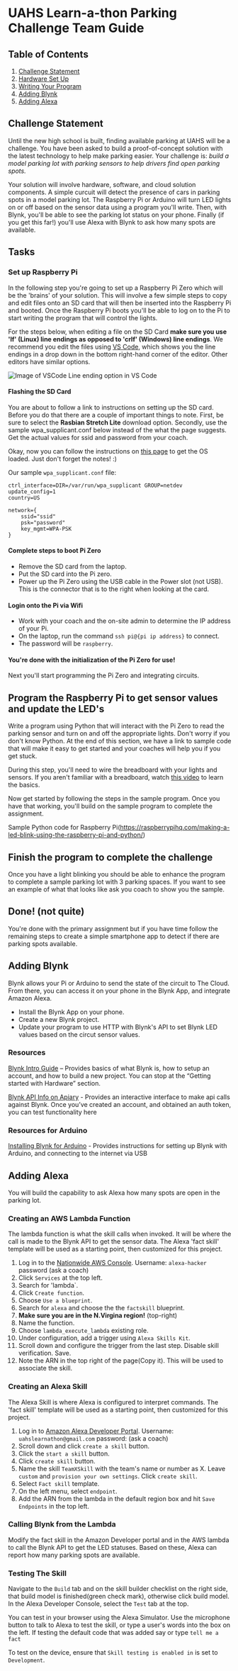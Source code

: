 # UAHS Learn-a-thon Parking Challenge Team Guide

## Table of Contents
1. [Challenge Statement](#Challenge-statement)
1. [Hardware Set Up](#Hardware-Set-up)
1. [Writing Your Program](#Writing-Your-Program)
1. [Adding Blynk](#Adding-Blynk)
1. [Adding Alexa](#Adding-Alexa)

## Challenge Statement

Until the new high school is built, finding available parking at UAHS will be a challenge. You have been asked to build a proof-of-concept solution with the latest technology to help make parking easier. Your challenge is: *build a model parking lot with parking sensors to help drivers find open parking spots.* 

Your solution will involve hardware, software, and cloud solution components. A simple curcuit will detect the presence of cars in parking spots in a model parking lot. The Raspberry Pi or Arduino will turn LED lights on or off based on the sensor data using a program you'll write. Then, with Blynk, you'll be able to see the parking lot status on your phone. Finally (if you get this far!) you'll use Alexa with Blynk to ask how many spots are available. 

## Tasks

### Set up Raspberry Pi 
In the following step you're going to set up a Raspberry Pi Zero which will be the 'brains' of your solution.  This will involve a few simple steps to copy and edit files onto an SD card that will then be inserted into the Raspberry Pi and booted.  Once the Raspberry Pi boots you'll be able to log on to the Pi to start writing the program that will control the lights.

For the steps below, when editing a file on the SD Card  **make sure you use 'lf' (Linux) line endings as opposed to 'crlf' (Windows) line endings**.  We recommend you edit the files using [VS Code](https://code.visualstudio.com/), which shows you the line endings in a drop down in the bottom right-hand corner of the editor.  Other editors have similar options.

![Image of VSCode](assets/vscode.png)
Line ending option in VS Code
 
#### Flashing the SD Card 
You are about to follow a link to instructions on setting up the SD card.  Before you do that there are a couple of important things to note.  First, be sure to select the **Rasbian Stretch Lite** download option.  Secondly, use the sample wpa_supplicant.conf below instead of the what the page suggests.  Get the actual values for ssid and password from your coach.

Okay, now you can follow the instructions on [this page](https://styxit.com/2017/03/14/headless-raspberry-setup.html) to get the OS loaded.  Just don't forget the notes! :)

Our sample `wpa_supplicant.conf` file: 

```
ctrl_interface=DIR=/var/run/wpa_supplicant GROUP=netdev
update_config=1
country=US

network={
    ssid="ssid"
    psk="password"
    key_mgmt=WPA-PSK
}
```

#### Complete steps to boot Pi Zero
* Remove the SD card from the laptop.
* Put the SD card into the Pi zero.
* Power up the Pi Zero using the USB cable in the Power slot (not USB).  This is the connector that is to the right when looking at the card.

#### Login onto the Pi via Wifi

* Work with your coach and the on-site admin to determine the IP address of your Pi. 
* On the laptop, run the command `ssh pi@{pi ip address}` to connect. 
* The password will be `raspberry`. 

#### You're done with the initialization of the Pi Zero for use!  

Next you'll start programming the Pi Zero and integrating circuits.

## Program the Raspberry Pi to get sensor values and update the LED's

Write a program using Python that will interact with the Pi Zero to read the parking sensor and turn on and off the appropriate lights.  Don't worry if you don't know Python.  At the end of this section, we have a link to sample code that will make it easy to get started and your coaches will help you if you get stuck.

During this step, you'll need to wire the breadboard with your lights and sensors.  If you aren't familiar with a breadboard, watch [this video](https://www.youtube.com/watch?v=fq6U5Y14oM4) to learn the basics.  

Now get started by following the steps in the sample program.  Once you have that working, you'll build on the sample program to complete the assignment.

Sample Python code for Raspberry Pi(https://raspberrypihq.com/making-a-led-blink-using-the-raspberry-pi-and-python/)

## Finish the program to complete the challenge

Once you have a light blinking you should be able to enhance the program to complete a sample parking lot with 3 parking spaces.  If you want to see an example of what that looks like ask you coach to show you the sample.

## Done!  (not quite)
You're done with the primary assignment but if you have time follow the remaining steps to create a simple smartphone app to detect if there are parking spots available.  

## Adding Blynk

Blynk allows your Pi or Arduino to send the state of the circuit to The Cloud. From there, you can access it on your phone in the Blynk App, and integrate Amazon Alexa.  

* Install the Blynk App on your phone.
* Create a new Blynk project. 
* Update your program to use HTTP with Blynk's API to set Blynk LED values based on the circut sensor values. 

### Resources

[Blynk Intro Guide](http://docs.blynk.cc/#intro) – Provides basics of what Blynk is, how to setup an account, and how to build a new project.  You can stop at the “Getting started with Hardware” section. 

[Blynk API Info on Apiary](https://blynkapi.docs.apiary.io/#) - Provides an interactive interface to make api calls against Blynk.  Once you’ve created an account, and obtained an auth token, you can test functionality here

### Resources for Arduino

[Installing Blynk for Arduino](https://www.youtube.com/watch?v=fgzvoan_3_w) - Provides instructions for setting up Blynk with Arduino, and connecting to the internet via USB

## Adding Alexa

You will build the capability to ask Alexa how many spots are open in the parking lot. 

### Creating an AWS Lambda Function

The lambda function is what the skill calls when invoked. It will be where the call is made to the Blynk API to get the sensor data. The Alexa 'fact skill' template will be used as a starting point, then customized for this project. 

1. Log in to the [Nationwide AWS Console](https://blue-eagle.signin.aws.amazon.com/console). Username: `alexa-hacker` password (ask a coach)
1. Click `Services` at the top left. 
1. Search for 'lambda`. 
1. Click `Create function`.
1. Choose `Use a blueprint`.
1. Search for `alexa` and choose the the `factskill` blueprint.
1. **Make sure you are in the N.Virgina region!** (top-right)
1. Name the function. 
1. Choose `lambda_execute_lambda` existing role. 
1. Under configuration, add a trigger using `Alexa Skills Kit`. 
1. Scroll down and configure the trigger from the last step. Disable skill verification. Save. 
1. Note the ARN in the top right of the page(Copy it). This will be used to associate the skill. 

### Creating an Alexa Skill

The Alexa Skill is where Alexa is configured to interpret commands. The 'fact skill' template will be used as a starting point, then customized for this project. 

1. Log in to [Amazon Alexa Developer Portal](http://developer.amazon.com/alexa). Username: `uahslearnathon@gmail.com` password: (ask a coach)
1. Scroll down and click `create a skill` button. 
1. Click the `start a skill` button. 
1. Click `create skill` button. 
1. Name the skill `TeamXSkill` with the team's name or number as X. Leave `custom` and `provision your own settings`. Click `create skill`.
1. Select `Fact skill` template. 
1. On the left menu, select `endpoint`. 
1. Add the ARN from the lambda in the default region box and hit `Save Endpoints` in the top left. 

### Calling Blynk from the Lambda

Modify the fact skill in the Amazon Developer portal and in the AWS lambda to call the Blynk API to get the LED statuses. Based on these, Alexa can report how many parking spots are available.  

### Testing The Skill
Navigate to the `Build` tab and on the skill builder checklist on the right side, that build model is finished(green check mark), otherwise click build model.
In the Alexa Developer Console, select the `Test` tab at the top. 

You can test in your browser using the Alexa Simulator. Use the microphone button to talk to Alexa to test the skill, or type a user's words into the box on the left.  If testing the default code that was added say or type `tell me a fact`

To test on the device, ensure that `Skill testing is enabled in` is set to `Development`. 
